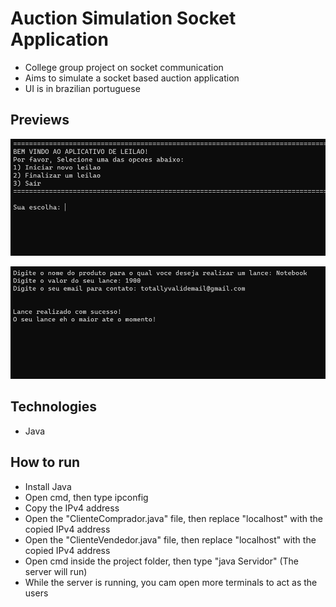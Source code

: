 # Auction Simulation Socket Application
- College group project on socket communication
- Aims to simulate a socket based auction application
- UI is in brazilian portuguese

## Previews
![preview1](https://github.com/breno-campos64/auction-simulation-socket-application/blob/main/assets/preview_1.png)

![preview2](https://github.com/breno-campos64/auction-simulation-socket-application/blob/main/assets/preview_2.png)

## Technologies
- Java

## How to run
- Install Java
- Open cmd, then type ipconfig
- Copy the IPv4 address
- Open the "ClienteComprador.java" file, then replace "localhost" with the copied IPv4 address
- Open the "ClienteVendedor.java" file, then replace "localhost" with the copied IPv4 address
- Open cmd inside the project folder, then type "java Servidor" (The server will run)
- While the server is running, you cam open more terminals to act as the users
